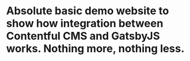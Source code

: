 # Absolute basic demo website to show how integration between Contentful CMS and GatsbyJS works. Nothing more, nothing less.
